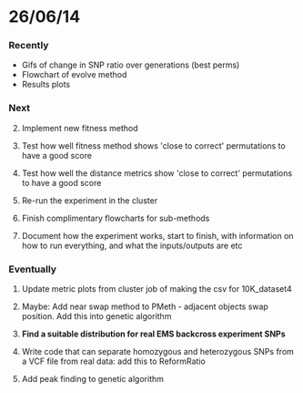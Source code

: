 26/06/14
========================================================

### Recently

- Gifs of change in SNP ratio over generations (best perms)
- Flowchart of evolve method
- Results plots

### Next

2. Implement new fitness method

3. Test how well fitness method shows 'close to correct' permutations to have a good score

4. Test how well the distance metrics show 'close to correct' permutations to have a good score

3. Re-run the experiment in the cluster

4. Finish complimentary flowcharts for sub-methods

5. Document how the experiment works, start to finish, with information on how to run everything, and what the inputs/outputs are etc

### Eventually

1. Update metric plots from cluster job of making the csv for 10K_dataset4

1. Maybe: Add near swap method to PMeth - adjacent objects swap position. Add this into genetic algorithm

2. **Find a suitable distribution for real EMS backcross experiment SNPs**

3. Write code that can separate homozygous and heterozygous SNPs from a VCF file from real data: add this to ReformRatio

4. Add peak finding to genetic algorithm

